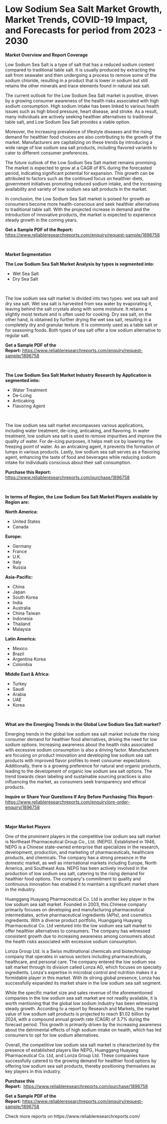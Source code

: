 <p><h1>Low Sodium Sea Salt Market Growth, Market Trends, COVID-19 Impact, and Forecasts for period from 2023 - 2030</h1></p><p><strong>Market Overview and Report Coverage</strong></p>
<p><p>Low Sodium Sea Salt is a type of salt that has a reduced sodium content compared to traditional table salt. It is usually produced by extracting the salt from seawater and then undergoing a process to remove some of the sodium chloride, resulting in a product that is lower in sodium but still retains the other minerals and trace elements found in natural sea salt.</p><p>The current outlook for the Low Sodium Sea Salt market is positive, driven by a growing consumer awareness of the health risks associated with high sodium consumption. High sodium intake has been linked to various health issues such as high blood pressure, heart disease, and stroke. As a result, many individuals are actively seeking healthier alternatives to traditional table salt, and Low Sodium Sea Salt provides a viable option.</p><p>Moreover, the increasing prevalence of lifestyle diseases and the rising demand for healthier food choices are also contributing to the growth of the market. Manufacturers are capitalizing on these trends by introducing a wide range of low sodium sea salt products, including flavored variants to cater to different consumer preferences.</p><p>The future outlook of the Low Sodium Sea Salt market remains promising. The market is expected to grow at a CAGR of 8% during the forecasted period, indicating significant potential for expansion. This growth can be attributed to factors such as the continued focus on healthier diets, government initiatives promoting reduced sodium intake, and the increasing availability and variety of low sodium sea salt products in the market.</p><p>In conclusion, the Low Sodium Sea Salt market is poised for growth as consumers become more health-conscious and seek healthier alternatives to traditional table salt. With the projected increase in demand and the introduction of innovative products, the market is expected to experience steady growth in the coming years.</p></p>
<p><strong>Get a Sample PDF of the Report:</strong> <a href="https://www.reliableresearchreports.com/enquiry/request-sample/1896758">https://www.reliableresearchreports.com/enquiry/request-sample/1896758</a></p>
<p>&nbsp;</p>
<p><strong>Market Segmentation</strong></p>
<p><strong>The Low Sodium Sea Salt Market Analysis by types is segmented into:</strong></p>
<p><ul><li>Wet Sea Salt</li><li>Dry Sea Salt</li></ul></p>
<p>&nbsp;</p>
<p><p>The low sodium sea salt market is divided into two types: wet sea salt and dry sea salt. Wet sea salt is harvested from sea water by evaporating it, leaving behind the salt crystals along with some moisture. It retains a slightly moist texture and is often used for cooking. Dry sea salt, on the other hand, is obtained by further drying the wet sea salt, resulting in a completely dry and granular texture. It is commonly used as a table salt or for seasoning foods. Both types of sea salt offer a low sodium alternative to regular salt.</p></p>
<p><strong>Get a Sample PDF of the Report:</strong>&nbsp;<a href="https://www.reliableresearchreports.com/enquiry/request-sample/1896758">https://www.reliableresearchreports.com/enquiry/request-sample/1896758</a></p>
<p>&nbsp;</p>
<p><strong>The Low Sodium Sea Salt Market Industry Research by Application is segmented into:</strong></p>
<p><ul><li>Water Treatment</li><li>De-Lcing</li><li>Anticaking</li><li>Flavoring Agent</li></ul></p>
<p>&nbsp;</p>
<p><p>The low sodium sea salt market encompasses various applications, including water treatment, de-icing, anticaking, and flavoring. In water treatment, low sodium sea salt is used to remove impurities and improve the quality of water. For de-icing purposes, it helps melt ice by lowering the freezing point of water. As an anticaking agent, it prevents the formation of lumps in various products. Lastly, low sodium sea salt serves as a flavoring agent, enhancing the taste of food and beverages while reducing sodium intake for individuals conscious about their salt consumption.</p></p>
<p><strong>Purchase this Report:</strong>&nbsp; <a href="https://www.reliableresearchreports.com/purchase/1896758">https://www.reliableresearchreports.com/purchase/1896758</a></p>
<p>&nbsp;</p>
<p><strong>In terms of Region, the Low Sodium Sea Salt Market Players available by Region are:</strong></p>
<p>
    <p> <strong> North America: </strong>
        <ul>
            <li>United States</li>
            <li>Canada</li>
        </ul>
        </p> 
    <p> <strong> Europe: </strong>
        <ul>
            <li>Germany</li>
            <li>France</li>
            <li>U.K.</li>
            <li>Italy</li>
            <li>Russia</li>
        </ul>
        </p> 
    <p> <strong> Asia-Pacific: </strong>
        <ul>
            <li>China</li>
            <li>Japan</li>
            <li>South Korea</li>
            <li>India</li>
            <li>Australia</li>
            <li>China Taiwan</li>
            <li>Indonesia</li>
            <li>Thailand</li>
            <li>Malaysia</li>
        </ul>
        </p> 
    <p> <strong> Latin America: </strong>
        <ul>
            <li>Mexico</li>
            <li>Brazil</li>
            <li>Argentina Korea</li>
            <li>Colombia</li>
        </ul>
        </p> 
    <p> <strong> Middle East & Africa: </strong>
        <ul>
            <li>Turkey</li>
            <li>Saudi</li>
            <li>Arabia</li>
            <li>UAE</li>
            <li>Korea</li>
        </ul>
    </p>
    </p>
<p>&nbsp;</p>
<p><strong>What are the Emerging Trends in the Global Low Sodium Sea Salt market?</strong></p>
<p><p>Emerging trends in the global low sodium sea salt market include the rising consumer demand for healthier food alternatives, driving the need for low sodium options. Increasing awareness about the health risks associated with excessive sodium consumption is also a driving factor. Manufacturers are focusing on product innovation and developing low sodium sea salt products with improved flavor profiles to meet consumer expectations. Additionally, there is a growing preference for natural and organic products, leading to the development of organic low sodium sea salt options. The trend towards clean labeling and sustainable sourcing practices is also influencing the market, as consumers seek transparency and ethical products.</p></p>
<p><strong>Inquire or Share Your Questions If Any Before Purchasing This Report</strong>- <a href="https://www.reliableresearchreports.com/enquiry/pre-order-enquiry/1896758">https://www.reliableresearchreports.com/enquiry/pre-order-enquiry/1896758</a></p>
<p>&nbsp;</p>
<p><strong>Major Market Players</strong></p>
<p><p>One of the prominent players in the competitive low sodium sea salt market is Northeast Pharmaceutical Group Co., Ltd. (NEPG). Established in 1946, NEPG is a Chinese state-owned enterprise that specializes in the research, development, production, and marketing of pharmaceuticals, healthcare products, and chemicals. The company has a strong presence in the domestic market, as well as international markets including Europe, North America, and Southeast Asia. NEPG has been actively involved in the production of low sodium sea salt, catering to the rising demand for healthier food options. The company's commitment to quality and continuous innovation has enabled it to maintain a significant market share in the industry.</p><p>Huanggang Huayang Pharmaceutical Co. Ltd is another key player in the low sodium sea salt market. Founded in 2003, this Chinese company primarily focuses on developing and manufacturing pharmaceutical intermediates, active pharmaceutical ingredients (APIs), and cosmetics ingredients. With a diverse product portfolio, Huanggang Huayang Pharmaceutical Co. Ltd ventured into the low sodium sea salt market to offer healthier alternatives to consumers. The company has witnessed consistent growth due to increasing awareness among consumers about the health risks associated with excessive sodium consumption.</p><p>Lonza Group Ltd. is a Swiss multinational chemicals and biotechnology company that operates in various sectors including pharmaceuticals, healthcare, and personal care. The company entered the low sodium sea salt market through its division called Lonza AG, which focuses on specialty ingredients. Lonza's expertise in microbial control and nutrition makes it a formidable player in this market. With its strong global presence, Lonza has successfully expanded its market share in the low sodium sea salt segment.</p><p>While the specific market size and sales revenue of the aforementioned companies in the low sodium sea salt market are not readily available, it is worth mentioning that the global low sodium industry has been witnessing steady growth. According to a report by Research and Markets, the market value of low sodium salt products is projected to reach $1.02 billion by 2024, with a compound annual growth rate (CAGR) of 3.7% during the forecast period. This growth is primarily driven by the increasing awareness about the detrimental effects of high sodium intake on health, which has led consumers to opt for low sodium alternatives.</p><p>Overall, the competitive low sodium sea salt market is characterized by the presence of established players like NEPG, Huanggang Huayang Pharmaceutical Co. Ltd, and Lonza Group Ltd. These companies have successfully catered to the growing demand for healthier food options by offering low sodium sea salt products, thereby positioning themselves as key players in this industry.</p></p>
<p><strong>Purchase this Report:</strong>&nbsp;&nbsp;<a href="https://www.reliableresearchreports.com/purchase/1896758">https://www.reliableresearchreports.com/purchase/1896758</a></p>
<p></p>
<p><strong>Get a Sample PDF of the Report:</strong>&nbsp;<a href="https://www.reliableresearchreports.com/enquiry/request-sample/1896758">https://www.reliableresearchreports.com/enquiry/request-sample/1896758</a></p>
<p>Check more reports on https://www.reliableresearchreports.com/</p>